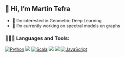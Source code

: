 ## 👋 Hi, I’m Martin Tefra
- 👀 I’m interested in Geometric Deep Learning
- 🌱 I’m currently working on spectral models on graphs


### 👨🏼‍💻 Languages and Tools:
<p>
<a href="https://github.com/search?q=user%3ADenverCoder1+language%3Apython"><img alt="Python" src="https://img.shields.io/badge/Python-14354C.svg?logo=python&logoColor=white"></a>
    <a href="https://github.com/search?q=user%3ADenverCoder1+language%3Apytorch"><img src="https://img.shields.io/badge/PyTorch-%23EE4C2C.svg?logo=PyTorch&logoColor=white"/></a>
      <a href="https://github.com/search?q=user%3ADenverCoder1+language%3Ascala"><img alt="Scala" src="https://img.shields.io/badge/scala-%23DC322F.svg?logo=scala&logoColor=white"></a>
    <a href="https://github.com/search?q=user%3ADenverCoder1+language%3Akafka"><img src="https://img.shields.io/badge/Apache%20Kafka-000?logo=apachekafka"/></a>
  <a href="https://github.com/search?q=user%3ADenverCoder1+language%3Aspark"><img src="https://img.shields.io/badge/Apache%20Spark-FDEE21?logo=apachespark&logoColor=black"/></a>
      <a href="https://github.com/search?q=user%3ADenverCoder1+language%3Ajavascript"><img alt="JavaScript" src="https://img.shields.io/badge/JavaScript-F7DF1E.svg?logo=javascript&logoColor=black"></a>
</p>
